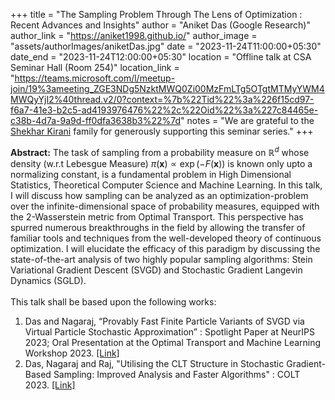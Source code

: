 +++
title = "The Sampling Problem Through The Lens of Optimization : Recent Advances and Insights"
author = "Aniket Das (Google Research)"
author_link = "https://aniket1998.github.io/"
author_image = "assets/authorImages/aniketDas.jpg"
date = "2023-11-24T11:00:00+05:30"
date_end = "2023-11-24T12:00:00+05:30"
location = "Offline talk at CSA Seminar Hall (Room 254)"
location_link = "https://teams.microsoft.com/l/meetup-join/19%3ameeting_ZGE3NDg5NzktMWQ0Zi00MzFmLTg5OTgtMTMyYWM4MWQyYjI2%40thread.v2/0?context=%7b%22Tid%22%3a%226f15cd97-f6a7-41e3-b2c5-ad4193976476%22%2c%22Oid%22%3a%227c84465e-c38b-4d7a-9a9d-ff0dfa3638b3%22%7d"
notes = "We are grateful to the <a href = "https://www.accel.com/people/shekhar-kirani" target= "_blank">Shekhar Kirani</a> family for generously supporting this seminar series."
+++

<b>Abstract:</b>
The task of sampling from a probability measure on $\mathbb{R}^d$ whose density (w.r.t Lebesgue Measure) 
$\pi(\mathbf{x}) \propto \exp(-F(\mathbf{x}))$ is known only upto a normalizing constant, is a fundamental problem 
in High Dimensional Statistics, Theoretical Computer Science and Machine Learning. In this talk, I will discuss how 
sampling can be analyzed as an optimization-problem over the infinite-dimensional space of probability measures, 
equipped with the 2-Wasserstein metric from Optimal Transport. This perspective has spurred numerous breakthroughs in 
the field by allowing the transfer of familiar tools and techniques from the well-developed theory of continuous 
optimization. I will elucidate the efficacy of this paradigm by discussing the state-of-the-art analysis of two 
highly popular sampling algorithms:  Stein Variational Gradient Descent (SVGD) and Stochastic Gradient Langevin 
Dynamics (SGLD).
<br><br>
This talk shall be based upon the following works:
<ol>
    <li>Das and Nagaraj, “Provably Fast Finite Particle Variants of SVGD via Virtual Particle Stochastic 
        Approximation” : Spotlight Paper at NeurIPS 2023; Oral Presentation at the Optimal Transport and Machine 
        Learning Workshop 2023. <a href="https://arxiv.org/abs/2305.17558" target="_blank">[Link]</a>
    </li>
    <li>Das, Nagaraj and Raj, "Utilising the CLT Structure in Stochastic Gradient-Based Sampling: Improved Analysis 
        and Faster Algorithms" : COLT 2023. 
        <a href="https://proceedings.mlr.press/v195/das23b.html" target="_blank">[Link]</a>
    </li>
</ol>

